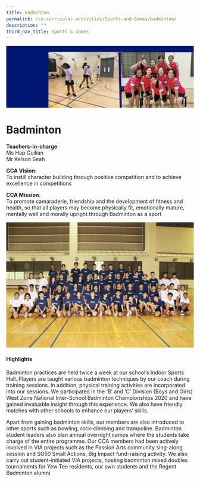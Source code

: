 ```yaml
---
title: Badminton
permalink: /co-curricular-activities/Sports-and-Games/badminton/
description: ""
third_nav_title: Sports & Games
---
```

![](/images/CCA-Featured-Banner-scaled.jpg)

Badminton
=========

**Teachers-in-charge**:  
Ms Hap Guilian  
Mr Kelson Seah

**CCA Vision**:  
To instill character building through positive competition and to achieve excellence in competitions

**CCA Mission**:  
To promote camaraderie, friendship and the development of fitness and health, so that all players may become physically fit, emotionally mature, mentally well and morally upright through Badminton as a sport

![](/images/Badminton-Formal-Ver-2.png)

#### **Highlights** 

Badminton practices are held twice a week at our school’s Indoor Sports Hall. Players are taught various badminton techniques by our coach during training sessions. In addition, physical training activities are incorporated into our sessions. We participated in the ‘B’ and ‘C’ Division (Boys and Girls) West Zone National Inter-School Badminton Championships 2020 and have gained invaluable insight through this experience. We also have friendly matches with other schools to enhance our players’ skills.

Apart from gaining badminton skills, our members are also introduced to other sports such as bowling, rock-climbing and trampoline. Badminton student leaders also plan annual overnight camps where the students take charge of the entire programme. Our CCA members had been actively involved in VIA projects such as the Passion Arts community sing-along session and SG50 Small Actions, Big Impact fund-raising activity. We also carry out student-initiated VIA projects, hosting badminton mixed doubles tournaments for Yew Tee residents, our own students and the Regent Badminton alumni.

